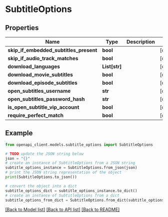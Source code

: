 # SubtitleOptions


## Properties

Name | Type | Description | Notes
------------ | ------------- | ------------- | -------------
**skip_if_embedded_subtitles_present** | **bool** |  | [optional] 
**skip_if_audio_track_matches** | **bool** |  | [optional] 
**download_languages** | **List[str]** |  | [optional] 
**download_movie_subtitles** | **bool** |  | [optional] 
**download_episode_subtitles** | **bool** |  | [optional] 
**open_subtitles_username** | **str** |  | [optional] 
**open_subtitles_password_hash** | **str** |  | [optional] 
**is_open_subtitle_vip_account** | **bool** |  | [optional] 
**require_perfect_match** | **bool** |  | [optional] 

## Example

```python
from openapi_client.models.subtitle_options import SubtitleOptions

# TODO update the JSON string below
json = "{}"
# create an instance of SubtitleOptions from a JSON string
subtitle_options_instance = SubtitleOptions.from_json(json)
# print the JSON string representation of the object
print(SubtitleOptions.to_json())

# convert the object into a dict
subtitle_options_dict = subtitle_options_instance.to_dict()
# create an instance of SubtitleOptions from a dict
subtitle_options_from_dict = SubtitleOptions.from_dict(subtitle_options_dict)
```
[[Back to Model list]](../README.md#documentation-for-models) [[Back to API list]](../README.md#documentation-for-api-endpoints) [[Back to README]](../README.md)


